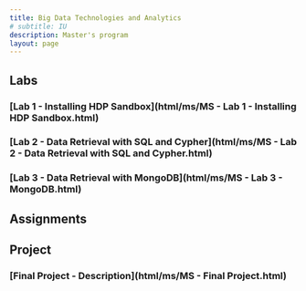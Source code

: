 ```yaml
---
title: Big Data Technologies and Analytics
# subtitle: IU
description: Master's program
layout: page
---
```



## Labs

### [Lab 1 - Installing HDP Sandbox](html/ms/MS - Lab 1 - Installing HDP Sandbox.html)

### [Lab 2 - Data Retrieval with SQL and Cypher](html/ms/MS - Lab 2 - Data Retrieval with SQL and Cypher.html)

### [Lab 3 - Data Retrieval with MongoDB](html/ms/MS - Lab 3 - MongoDB.html)

## Assignments
<!-- ### [Assignment 2 - Big data storage](html/ms/MS - Lab 3 - MongoDB.html) -->


## Project
<!-- ### [Project stage 1 - Data Storage](html/ms/MS - Lab 3 - MongoDB.html -->
### [Final Project - Description](html/ms/MS - Final Project.html)

